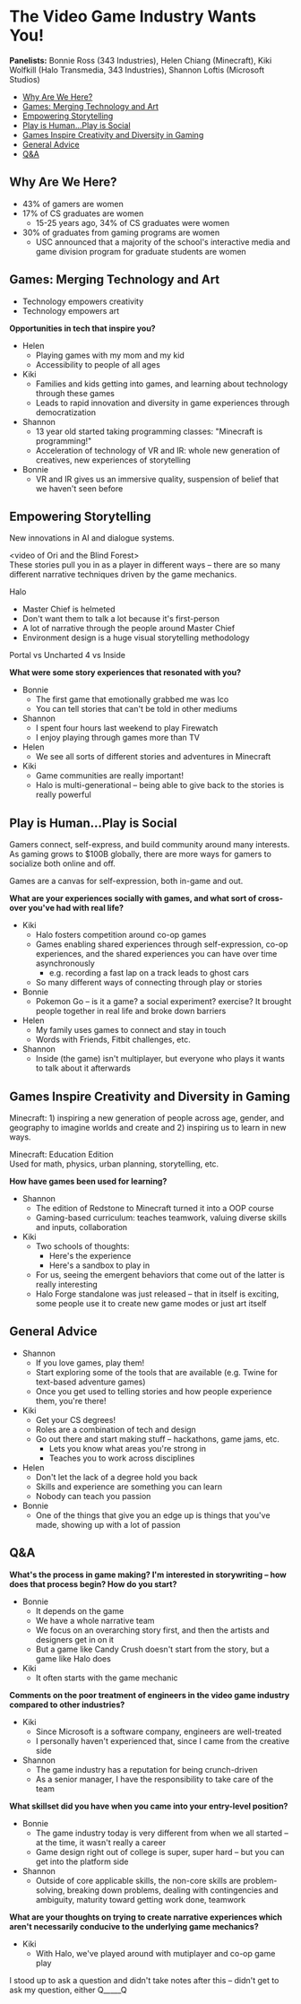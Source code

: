# The Video Game Industry Wants You!

**Panelists:** Bonnie Ross (343 Industries), Helen Chiang (Minecraft), Kiki Wolfkill (Halo Transmedia, 343 Industries), Shannon Loftis (Microsoft Studios)

* [Why Are We Here?](#why-are-we-here)
* [Games: Merging Technology and Art](#games-merging-technology-and-art)
* [Empowering Storytelling](#empowering-storytelling)
* [Play is Human…Play is Social](#play-is-human-play-is-social)
* [Games Inspire Creativity and Diversity in Gaming](#games-inspire-creativity-and-diversity-in-gaming)
* [General Advice](#general-advice)
* [Q&A](#qa)

## Why Are We Here?

* 43% of gamers are women
* 17% of CS graduates are women
  * 15-25 years ago, 34% of CS graduates were women
* 30% of graduates from gaming programs are women
  * USC announced that a majority of the school's interactive media and game division program for graduate students are women

## Games: Merging Technology and Art

* Technology empowers creativity
* Technology empowers art

**Opportunities in tech that inspire you?**

* Helen
  * Playing games with my mom and my kid
  * Accessibility to people of all ages
* Kiki
  * Families and kids getting into games, and learning about technology through these games
  * Leads to rapid innovation and diversity in game experiences through democratization
* Shannon
  * 13 year old started taking programming classes: "Minecraft is programming!"
  * Acceleration of technology of VR and IR: whole new generation of creatives, new experiences of storytelling
* Bonnie
  * VR and IR gives us an immersive quality, suspension of belief that we haven't seen before

## Empowering Storytelling

New innovations in AI and dialogue systems.

\<video of Ori and the Blind Forest\>  
These stories pull you in as a player in different ways – there are so many different narrative techniques driven by the game mechanics.

Halo

* Master Chief is helmeted
* Don't want them to talk a lot because it's first-person
* A lot of narrative through the people around Master Chief
* Environment design is a huge visual storytelling methodology

Portal vs Uncharted 4 vs Inside

**What were some story experiences that resonated with you?**

* Bonnie
  * The first game that emotionally grabbed me was Ico
  * You can tell stories that can't be told in other mediums
* Shannon
  * I spent four hours last weekend to play Firewatch
  * I enjoy playing through games more than TV
* Helen
  * We see all sorts of different stories and adventures in Minecraft
* Kiki
  * Game communities are really important!
  * Halo is multi-generational – being able to give back to the stories is really powerful

## Play is Human…Play is Social

Gamers connect, self-express, and build community around many interests. As gaming grows to $100B globally, there are more ways for gamers to socialize both online and off.

Games are a canvas for self-expression, both in-game and out.

**What are your experiences socially with games, and what sort of cross-over you've had with real life?**

* Kiki
  * Halo fosters competition around co-op games
  * Games enabling shared experiences through self-expression, co-op experiences, and the shared experiences you can have over time asynchronously
    * e.g. recording a fast lap on a track leads to ghost cars
  * So many different ways of connecting through play or stories
* Bonnie
  * Pokemon Go – is it a game? a social experiment? exercise? It brought people together in real life and broke down barriers
* Helen
  * My family uses games to connect and stay in touch
  * Words with Friends, Fitbit challenges, etc.
* Shannon
  * Inside (the game) isn't multiplayer, but everyone who plays it wants to talk about it afterwards

## Games Inspire Creativity and Diversity in Gaming

Minecraft: 1) inspiring a new generation of people across age, gender, and geography to imagine worlds and create and 2) inspiring us to learn in new ways.

Minecraft: Education Edition  
Used for math, physics, urban planning, storytelling, etc.

**How have games been used for learning?**

* Shannon
  * The edition of Redstone to Minecraft turned it into a OOP course
  * Gaming-based curriculum: teaches teamwork, valuing diverse skills and inputs, collaboration
* Kiki
  * Two schools of thoughts:
    * Here's the experience
    * Here's a sandbox to play in
  * For us, seeing the emergent behaviors that come out of the latter is really interesting
  * Halo Forge standalone was just released – that in itself is exciting, some people use it to create new game modes or just art itself

## General Advice

* Shannon
  * If you love games, play them!
  * Start exploring some of the tools that are available (e.g. Twine for text-based adventure games)
  * Once you get used to telling stories and how people experience them, you're there!
* Kiki
  * Get your CS degrees!
  * Roles are a combination of tech and design
  * Go out there and start making stuff – hackathons, game jams, etc.
    * Lets you know what areas you're strong in
    * Teaches you to work across disciplines
* Helen
  * Don't let the lack of a degree hold you back
  * Skills and experience are something you can learn
  * Nobody can teach you passion
* Bonnie
  * One of the things that give you an edge up is things that you've made, showing up with a lot of passion

## Q&A

**What's the process in game making? I'm interested in storywriting – how does that process begin? How do you start?**

* Bonnie
  * It depends on the game
  * We have a whole narrative team
  * We focus on an overarching story first, and then the artists and designers get in on it
  * But a game like Candy Crush doesn't start from the story, but a game like Halo does
* Kiki
  * It often starts with the game mechanic

**Comments on the poor treatment of engineers in the video game industry compared to other industries?**

* Kiki
  * Since Microsoft is a software company, engineers are well-treated
  * I personally haven't experienced that, since I came from the creative side
* Shannon
  * The game industry has a reputation for being crunch-driven
  * As a senior manager, I have the responsibility to take care of the team

**What skillset did you have when you came into your entry-level position?**

* Bonnie
  * The game industry today is very different from when we all started – at the time, it wasn't really a career
  * Game design right out of college is super, super hard – but you can get into the platform side
* Shannon
  * Outside of core applicable skills, the non-core skills are problem-solving, breaking down problems, dealing with contingencies and ambiguity, maturity toward getting work done, teamwork

**What are your thoughts on trying to create narrative experiences which aren't necessarily conducive to the underlying game mechanics?**

* Kiki
  * With Halo, we've played around with mutiplayer and co-op game play

I stood up to ask a question and didn't take notes after this – didn't get to ask my question, either Q_____Q
